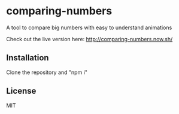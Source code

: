# comparing-numbers
A tool to compare big numbers with easy to understand animations

Check out the live version here:
http://comparing-numbers.now.sh/

## Installation
Clone the repository and "npm i"

## License
MIT